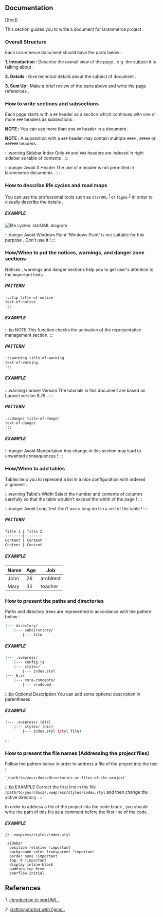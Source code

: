 ## Documentation

[[toc]]

This section guides you to write a document for larammerce project .

### Overall Structure

Each larammerce document should have the parts below :

**1. Introduction :** Describe the overall view of the page , e.g. the subject it is talking about .

**2. Details :** Give technical details about the subject of document .

**3. Sum Up :** Make a brief review of the parts above and write the page references .

### How to write sections and subsections

Each page starts with a `##` header as a section which continues with one or more `###` headers as subsections .

**NOTE :** You can use more than one `##` header in a document .

**NOTE :** A subsection with a `###` header may contain multiple `####` , `#####` or `######` headers .

:::warning Sidebar Index
Only `##` and `###` headers are indexed in right sidebar as table of contents .
:::

:::danger Avoid # Header
The use of `#` header is not permitted in larammerce documents .
:::

### How to describe life cycles and road maps

You can use the professional tools such as  `starUML`  *<sup>[1](#1)</sup>*  or  `figma`  *<sup>[2](#2)</sup>*  in order to visually describe the details .

##### EXAMPLE

![life cycles: starUML diagram](/03.png)

:::danger Avoid Windows Paint
'Windows Paint' is not suitable for this purpose . Don't use it !
:::

### How/When to put the notices, warnings, and danger zone sections

Notices , warnings and danger sections help you to get user's attention to the important hints .

##### PATTERN

```bash
:::tip title-of-notice
text-of-notice
:::
```

##### EXAMPLE

:::tip NOTE
This function checks the activation of the representative management section.
:::

##### PATTERN

```bash
:::warning title-of-warning
text-of-warning
:::
```

##### EXAMPLE

:::warning Laravel Version
The tutorials in this document are based on Laravel version 8.75 .
:::

##### PATTERN

```bash
:::danger title-of-danger
text-of-danger
:::
```

##### EXAMPLE

:::danger Avoid Manipulation
Any change in this section may lead to unwanted consequences !
:::

### How/When to add tables

Tables help you to represent a list in a nice configuration with ordered alignment .

:::warning Table's Width
Select the number and contents of columns carefully so that the table wouldn't exceed the width of the page !
:::

:::danger Avoid Long Text
Don't use a long text in a cell of the table !
:::

##### PATTERN

```bash
Title 1 | Title 2
--------|--------
Content | Content
Content | Content 
```

##### EXAMPLE

Name | Age | Job
-----|-----|---------
John |  29 | architect
Mary |  33 | teacher

### How to present the paths and directories

Paths and directory trees are represented in accordance with the pattern below :

```bash
|--- directory/
    |--- subdirectory/
        |--- file
```

##### EXAMPLE

```bash
|--- .vuepress/
    |--- config.js
    |--- styles/
        |--- index.styl
|--- 8.x/
    |--- core-concepts/
        |--- cruds.md
```

:::tip Optional Description
You can add some optional description in parentheses .

##### EXAMPLE

```bash
|--- .vuepress/ (dir)
    |--- styles/ (dir)
        |--- index.styl (styl file)
```
:::

### How to present the file names (Addressing the project files)

Follow the pattern below in order to address a file of the project into the text :

```
`/path/to/your/docs/directories-or-files-of-the-project`
```

:::tip EXAMPLE
Correct the first line in the file `/path/to/your/docs/.vuepress/styles/index.styl` and then change the active directory .
:::

In order to address a file of the project into the code block , you should write the path of this file as a comment before the first line of the code .

##### EXAMPLE

```stylus
// .vuepress/styles/index.styl

.sidebar
  position relative !important
  background-color transparent !important
  border none !important
  top: 0 !important
  display inline-block
  padding-top 6rem
  overflow initial
```






## References

*1. <a name="1">[Introduction to starUML .](https://docs.staruml.io/)</a>*

*2. <a name="2">[Getting started with figma .](https://www.figma.com/)</a>*

